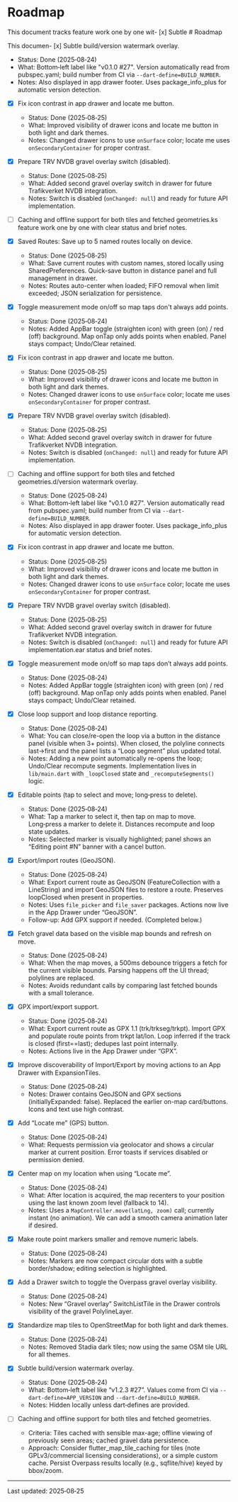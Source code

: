 # Roadmap

This document tracks feature work one by one wit- [x] Subtle # Roadmap

This documen- [x] Subtle build/version watermark overlay.

- Status: Done (2025‑08‑24)
- What: Bottom‑left label like "v0.1.0 #27". Version automatically read from pubspec.yaml; build number from CI via `--dart-define=BUILD_NUMBER`.
- Notes: Also displayed in app drawer footer. Uses package_info_plus for automatic version detection.

- [x] Fix icon contrast in app drawer and locate me button.
  - Status: Done (2025‑08‑25)
  - What: Improved visibility of drawer icons and locate me button in both light and dark themes.
  - Notes: Changed drawer icons to use `onSurface` color; locate me uses `onSecondaryContainer` for proper contrast.

- [x] Prepare TRV NVDB gravel overlay switch (disabled).
  - Status: Done (2025‑08‑25)
  - What: Added second gravel overlay switch in drawer for future Trafikverket NVDB integration.
  - Notes: Switch is disabled (`onChanged: null`) and ready for future API implementation.

- [ ] Caching and offline support for both tiles and fetched geometries.ks feature work one by one with clear status and brief notes.

- [x] Saved Routes: Save up to 5 named routes locally on device.
  - Status: Done (2025‑08‑25)
  - What: Save current routes with custom names, stored locally using SharedPreferences. Quick-save button in distance panel and full management in drawer.
  - Notes: Routes auto-center when loaded; FIFO removal when limit exceeded; JSON serialization for persistence.

- [x] Toggle measurement mode on/off so map taps don't always add points.
  - Status: Done (2025‑08‑24)
  - Notes: Added AppBar toggle (straighten icon) with green (on) / red (off) background. Map onTap only adds points when enabled. Panel stays compact; Undo/Clear retained.

- [x] Fix icon contrast in app drawer and locate me button.
  - Status: Done (2025‑08‑25)
  - What: Improved visibility of drawer icons and locate me button in both light and dark themes.
  - Notes: Changed drawer icons to use `onSurface` color; locate me uses `onSecondaryContainer` for proper contrast.

- [x] Prepare TRV NVDB gravel overlay switch (disabled).
  - Status: Done (2025‑08‑25)
  - What: Added second gravel overlay switch in drawer for future Trafikverket NVDB integration.
  - Notes: Switch is disabled (`onChanged: null`) and ready for future API implementation.

- [ ] Caching and offline support for both tiles and fetched geometries.d/version watermark overlay.
  - Status: Done (2025‑08‑24)
  - What: Bottom‑left label like "v0.1.0 #27". Version automatically read from pubspec.yaml; build number from CI via `--dart-define=BUILD_NUMBER`.
  - Notes: Also displayed in app drawer footer. Uses package_info_plus for automatic version detection.

- [x] Fix icon contrast in app drawer and locate me button.
  - Status: Done (2025‑08‑25)
  - What: Improved visibility of drawer icons and locate me button in both light and dark themes.
  - Notes: Changed drawer icons to use `onSurface` color; locate me uses `onSecondaryContainer` for proper contrast.

- [x] Prepare TRV NVDB gravel overlay switch (disabled).
  - Status: Done (2025‑08‑25)
  - What: Added second gravel overlay switch in drawer for future Trafikverket NVDB integration.
  - Notes: Switch is disabled (`onChanged: null`) and ready for future API implementation.ear status and brief notes.

- [x] Toggle measurement mode on/off so map taps don’t always add points.
  - Status: Done (2025‑08‑24)
  - Notes: Added AppBar toggle (straighten icon) with green (on) / red (off) background. Map onTap only adds points when enabled. Panel stays compact; Undo/Clear retained.

- [x] Close loop support and loop distance reporting.
  - Status: Done (2025‑08‑24)
  - What: You can close/re-open the loop via a button in the distance panel (visible when 3+ points). When closed, the polyline connects last→first and the panel lists a “Loop segment” plus updated total.
  - Notes: Adding a new point automatically re-opens the loop; Undo/Clear recompute segments. Implementation lives in `lib/main.dart` with `_loopClosed` state and `_recomputeSegments()` logic.

- [x] Editable points (tap to select and move; long‑press to delete).
  - Status: Done (2025‑08‑24)
  - What: Tap a marker to select it, then tap on map to move. Long‑press a marker to delete it. Distances recompute and loop state updates.
  - Notes: Selected marker is visually highlighted; panel shows an “Editing point #N” banner with a cancel button.

- [x] Export/import routes (GeoJSON).
  - Status: Done (2025‑08‑24)
  - What: Export current route as GeoJSON (FeatureCollection with a LineString) and import GeoJSON files to restore a route. Preserves loopClosed when present in properties.
  - Notes: Uses `file_picker` and `file_saver` packages. Actions now live in the App Drawer under “GeoJSON”.
  - Follow-up: Add GPX support if needed. (Completed below.)

- [x] Fetch gravel data based on the visible map bounds and refresh on move.
  - Status: Done (2025‑08‑24)
  - What: When the map moves, a 500ms debounce triggers a fetch for the current visible bounds. Parsing happens off the UI thread; polylines are replaced.
  - Notes: Avoids redundant calls by comparing last fetched bounds with a small tolerance.

- [x] GPX import/export support.
  - Status: Done (2025‑08‑24)
  - What: Export current route as GPX 1.1 (trk/trkseg/trkpt). Import GPX and populate route points from trkpt lat/lon. Loop inferred if the track is closed (first==last); dedupes last point internally.
  - Notes: Actions live in the App Drawer under “GPX”.

- [x] Improve discoverability of Import/Export by moving actions to an App Drawer with ExpansionTiles.
  - Status: Done (2025‑08‑24)
  - Notes: Drawer contains GeoJSON and GPX sections (initiallyExpanded: false). Replaced the earlier on-map card/buttons. Icons and text use high contrast.

- [x] Add “Locate me” (GPS) button.
  - Status: Done (2025‑08‑24)
  - What: Requests permission via geolocator and shows a circular marker at current position. Error toasts if services disabled or permission denied.

- [x] Center map on my location when using “Locate me”.
  - Status: Done (2025‑08‑24)
  - What: After location is acquired, the map recenters to your position using the last known zoom level (fallback to 14).
  - Notes: Uses a `MapController.move(latLng, zoom)` call; currently instant (no animation). We can add a smooth camera animation later if desired.

- [x] Make route point markers smaller and remove numeric labels.
  - Status: Done (2025‑08‑24)
  - Notes: Markers are now compact circular dots with a subtle border/shadow; editing selection is highlighted.

- [x] Add a Drawer switch to toggle the Overpass gravel overlay visibility.
  - Status: Done (2025‑08‑24)
  - Notes: New “Gravel overlay” SwitchListTile in the Drawer controls visibility of the gravel PolylineLayer.

- [x] Standardize map tiles to OpenStreetMap for both light and dark themes.
  - Status: Done (2025‑08‑24)
  - Notes: Removed Stadia dark tiles; now using the same OSM tile URL for all themes.

- [x] Subtle build/version watermark overlay.
  - Status: Done (2025‑08‑24)
  - What: Bottom‑left label like “v1.2.3 #27”. Values come from CI via `--dart-define=APP_VERSION` and `--dart-define=BUILD_NUMBER`.
  - Notes: Hidden locally unless dart‑defines are provided.

- [ ] Caching and offline support for both tiles and fetched geometries.
  - Criteria: Tiles cached with sensible max-age; offline viewing of previously seen areas; cached gravel data persistence.
  - Approach: Consider flutter_map_tile_caching for tiles (note GPLv3/commercial licensing considerations), or a simple custom cache. Persist Overpass results locally (e.g., sqflite/hive) keyed by bbox/zoom.

---
Last updated: 2025‑08‑25
